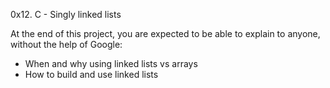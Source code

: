 0x12. C - Singly linked lists

At the end of this project, you are expected to be able to explain to anyone, without the help of Google:

- When and why using linked lists vs arrays
- How to build and use linked lists

